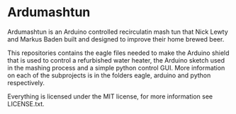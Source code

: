 Ardumashtun
===========

Ardumashtun is an Arduino controlled recirculatin mash tun that Nick
Lewty and Markus Baden built and designed to improve their home brewed
beer.

This repositories contains the eagle files needed to make the Arduino
shield that is used to control a refurbished water heater, the Arduino
sketch used in the mashing process and a simple python control
GUI. More information on each of the subprojects is in the folders
eagle, arduino and python respectively.

Everything is licensed under the MIT license, for more information see
LICENSE.txt.



